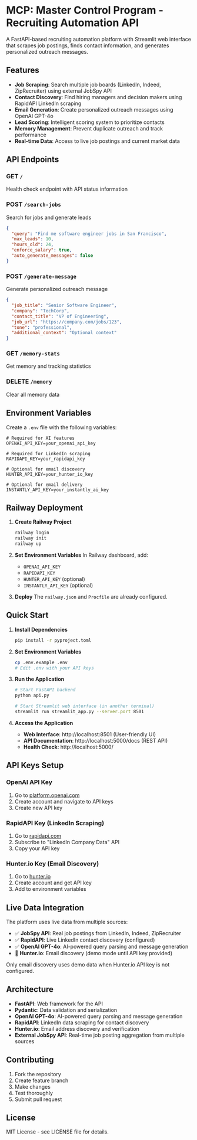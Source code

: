 # MCP: Master Control Program - Recruiting Automation API

A FastAPI-based recruiting automation platform with Streamlit web interface that scrapes job postings, finds contact information, and generates personalized outreach messages.

## Features

- **Job Scraping**: Search multiple job boards (LinkedIn, Indeed, ZipRecruiter) using external JobSpy API
- **Contact Discovery**: Find hiring managers and decision makers using RapidAPI LinkedIn scraping
- **Email Generation**: Create personalized outreach messages using OpenAI GPT-4o
- **Lead Scoring**: Intelligent scoring system to prioritize contacts
- **Memory Management**: Prevent duplicate outreach and track performance
- **Real-time Data**: Access to live job postings and current market data

## API Endpoints

### GET `/`
Health check endpoint with API status information

### POST `/search-jobs`
Search for jobs and generate leads
```json
{
  "query": "Find me software engineer jobs in San Francisco",
  "max_leads": 10,
  "hours_old": 24,
  "enforce_salary": true,
  "auto_generate_messages": false
}
```

### POST `/generate-message`
Generate personalized outreach message
```json
{
  "job_title": "Senior Software Engineer",
  "company": "TechCorp",
  "contact_title": "VP of Engineering",
  "job_url": "https://company.com/jobs/123",
  "tone": "professional",
  "additional_context": "Optional context"
}
```

### GET `/memory-stats`
Get memory and tracking statistics

### DELETE `/memory`
Clear all memory data

## Environment Variables

Create a `.env` file with the following variables:

```env
# Required for AI features
OPENAI_API_KEY=your_openai_api_key

# Required for LinkedIn scraping
RAPIDAPI_KEY=your_rapidapi_key

# Optional for email discovery
HUNTER_API_KEY=your_hunter_io_key

# Optional for email delivery
INSTANTLY_API_KEY=your_instantly_ai_key
```

## Railway Deployment

1. **Create Railway Project**
   ```bash
   railway login
   railway init
   railway up
   ```

2. **Set Environment Variables**
   In Railway dashboard, add:
   - `OPENAI_API_KEY`
   - `RAPIDAPI_KEY` 
   - `HUNTER_API_KEY` (optional)
   - `INSTANTLY_API_KEY` (optional)

3. **Deploy**
   The `railway.json` and `Procfile` are already configured.

## Quick Start

1. **Install Dependencies**
   ```bash
   pip install -r pyproject.toml
   ```

2. **Set Environment Variables**
   ```bash
   cp .env.example .env
   # Edit .env with your API keys
   ```

3. **Run the Application**
   ```bash
   # Start FastAPI backend
   python api.py
   
   # Start Streamlit web interface (in another terminal)
   streamlit run streamlit_app.py --server.port 8501
   ```

4. **Access the Application**
   - **Web Interface**: http://localhost:8501 (User-friendly UI)
   - **API Documentation**: http://localhost:5000/docs (REST API)
   - **Health Check**: http://localhost:5000/

## API Keys Setup

### OpenAI API Key
1. Go to [platform.openai.com](https://platform.openai.com)
2. Create account and navigate to API keys
3. Create new API key

### RapidAPI Key (LinkedIn Scraping)
1. Go to [rapidapi.com](https://rapidapi.com)
2. Subscribe to "LinkedIn Company Data" API
3. Copy your API key

### Hunter.io Key (Email Discovery)
1. Go to [hunter.io](https://hunter.io)
2. Create account and get API key
3. Add to environment variables

## Live Data Integration

The platform uses live data from multiple sources:

- ✅ **JobSpy API**: Real job postings from LinkedIn, Indeed, ZipRecruiter
- ✅ **RapidAPI**: Live LinkedIn contact discovery (configured)  
- ✅ **OpenAI GPT-4o**: AI-powered query parsing and message generation
- 🔄 **Hunter.io**: Email discovery (demo mode until API key provided)

Only email discovery uses demo data when Hunter.io API key is not configured.

## Architecture

- **FastAPI**: Web framework for the API
- **Pydantic**: Data validation and serialization
- **OpenAI GPT-4o**: AI-powered query parsing and message generation
- **RapidAPI**: LinkedIn data scraping for contact discovery
- **Hunter.io**: Email address discovery and verification
- **External JobSpy API**: Real-time job posting aggregation from multiple sources

## Contributing

1. Fork the repository
2. Create feature branch
3. Make changes
4. Test thoroughly
5. Submit pull request

## License

MIT License - see LICENSE file for details.